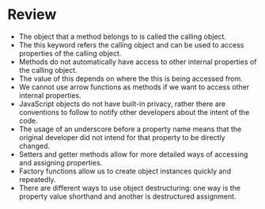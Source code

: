 <h1>Review</h1>
<ul>
<li>The object that a method belongs to is called the calling object.</li>
<li>The this keyword refers the calling object and can be used to access properties of the calling object.</li>
<li>Methods do not automatically have access to other internal properties of the calling object.</li>
<li>The value of this depends on where the this is being accessed from.</li>
<li>We cannot use arrow functions as methods if we want to access other internal properties.</li>
<li>JavaScript objects do not have built-in privacy, rather there are conventions to follow to notify other developers about the intent of the code.</li>
<li>The usage of an underscore before a property name means that the original developer did not intend for that property to be directly changed.</li>
<li>Setters and getter methods allow for more detailed ways of accessing and assigning properties.</li>
<li>Factory functions allow us to create object instances quickly and repeatedly.</li>
<li>There are different ways to use object destructuring: one way is the property value shorthand and another is destructured assignment.</li>
</ul>
